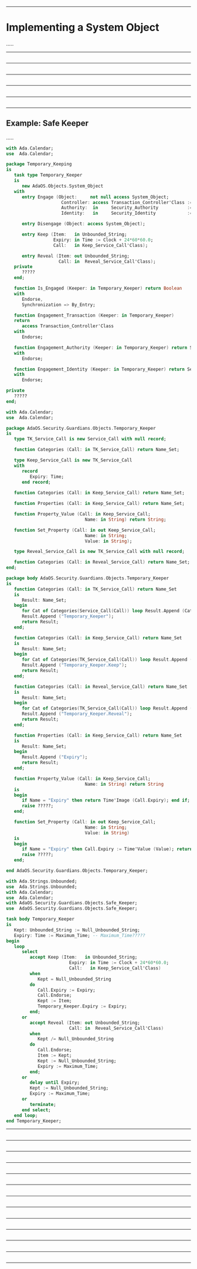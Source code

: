 -----------------------------------------------------------------------------------------------
# Implementing a System Object

.....




-----------------------------------------------------------------------------------------------
## 




-----------------------------------------------------------------------------------------------
## 




-----------------------------------------------------------------------------------------------
## 




-----------------------------------------------------------------------------------------------
## 




-----------------------------------------------------------------------------------------------
## 








-----------------------------------------------------------------------------------------------
## Example: Safe Keeper

.....

```ada
with Ada.Calendar;
use  Ada.Calendar;

package Temporary_Keeping
is
   task type Temporary_Keeper 
   is 
      new AdaOS.Objects.System_Object
   with
      entry Engage (Object:     not null access System_Object;
                     Controller: access Transaction_Controller'Class := Task_Transaction;
                     Authority:  in     Security_Authority           := Task_Authority;
                     Identity:   in     Security_Identity            := Task_Identity);

      entry Disengage (Object: access System_Object);

      entry Keep (Item:   in Unbounded_String; 
                  Expiry: in Time := Clock + 24*60*60.0;
                  Call:   in Keep_Service_Call'Class);

      entry Reveal (Item: out Unbounded_String;
                    Call: in  Reveal_Service_Call'Class);
   private
      ?????
   end;

   function Is_Engaged (Keeper: in Temporary_Keeper) return Boolean
   with 
      Endorse,
      Synchronization => By_Entry;

   function Engagement_Transaction (Keeper: in Temporary_Keeper) 
   return 
      access Transaction_Controller'Class
   with 
      Endorse;

   function Engagement_Authority (Keeper: in Temporary_Keeper) return Security_Authority
   with 
      Endorse;

   function Engagement_Identity (Keeper: in Temporary_Keeper) return Security_Identity
   with 
      Endorse;

private
   ?????
end;
```






```ada
with Ada.Calendar;
use  Ada.Calendar;

package AdaOS.Security.Guardians.Objects.Temporary_Keeper
is
   type TK_Service_Call is new Service_Call with null record;

   function Categories (Call: in TK_Service_Call) return Name_Set;

   type Keep_Service_Call is new TK_Service_Call
   with
      record
         Expiry: Time;         
      end record;
      
   function Categories (Call: in Keep_Service_Call) return Name_Set;

   function Properties (Call: in Keep_Service_Call) return Name_Set;

   function Property_Value (Call: in Keep_Service_Call; 
                              Name: in String) return String;

   function Set_Property (Call: in out Keep_Service_Call; 
                              Name: in String; 
                              Value: in String);

   type Reveal_Service_Call is new TK_Service_Call with null record;

   function Categories (Call: in Reveal_Service_Call) return Name_Set;
end;

package body AdaOS.Security.Guardians.Objects.Temporary_Keeper
is
   function Categories (Call: in TK_Service_Call) return Name_Set
   is
      Result: Name_Set;
   begin
      for Cat of Categories(Service_Call(Call)) loop Result.Append (Cat); end loop;
      Result.Append ("Temporary_Keeper");
      return Result;
   end;

   function Categories (Call: in Keep_Service_Call) return Name_Set
   is
      Result: Name_Set;
   begin
      for Cat of Categories(TK_Service_Call(Call)) loop Result.Append (Cat); end loop;
      Result.Append ("Temporary_Keeper.Keep");
      return Result;
   end;

   function Categories (Call: in Reveal_Service_Call) return Name_Set
   is
      Result: Name_Set;
   begin
      for Cat of Categories(TK_Service_Call(Call)) loop Result.Append (Cat); end loop;
      Result.Append ("Temporary_Keeper.Reveal");
      return Result;
   end;

   function Properties (Call: in Keep_Service_Call) return Name_Set
   is
      Result: Name_Set;
   begin
      Result.Append ("Expiry");
      return Result;
   end;

   function Property_Value (Call: in Keep_Service_Call; 
                              Name: in String) return String
   is
   begin
      if Name = "Expiry" then return Time'Image (Call.Expiry); end if;
      raise ?????;      
   end;

   function Set_Property (Call: in out Keep_Service_Call; 
                              Name: in String; 
                              Value: in String)
   is
   begin
      if Name = "Expiry" then Call.Expiry := Time'Value (Value); return; end if;
      raise ?????;
   end;

end AdaOS.Security.Guardians.Objects.Temporary_Keeper;
```






```ada
with Ada.Strings.Unbounded;
use  Ada.Strings.Unbounded;
with Ada.Calendar;
use  Ada.Calendar;
with AdaOS.Security.Guardians.Objects.Safe_Keeper;
use  AdaOS.Security.Guardians.Objects.Safe_Keeper;

task body Temporary_Keeper 
is
   Kept: Unbounded_String := Null_Unbounded_String;
   Expiry: Time := Maximum_Time; -- Maximum_Time?????
begin
   loop
      select
         accept Keep (Item:   in Unbounded_String; 
                        Expiry: in Time := Clock + 24*60*60.0;
                        Call:   in Keep_Service_Call'Class)
         when
            Kept = Null_Unbounded_String
         do
            Call.Expiry := Expiry;
            Call.Endorse;
            Kept := Item;
            Temporary_Keeper.Expiry := Expiry;
         end;
      or
         accept Reveal (Item: out Unbounded_String;
                        Call: in  Reveal_Service_Call'Class)
         when
            Kept /= Null_Unbounded_String
         do
            Call.Endorse;
            Item := Kept;
            Kept := Null_Unbounded_String;
            Expiry := Maximum_Time;
         end;
      or
         delay until Expiry;
         Kept := Null_Unbounded_String;
         Expiry := Maximum_Time;
      or
         terminate;
      end select;
   end loop;
end Temporary_Keeper;
```








-----------------------------------------------------------------------------------------------
## 




-----------------------------------------------------------------------------------------------
## 




-----------------------------------------------------------------------------------------------
## 




-----------------------------------------------------------------------------------------------
## 




-----------------------------------------------------------------------------------------------
## 




-----------------------------------------------------------------------------------------------
## 




-----------------------------------------------------------------------------------------------
## 




-----------------------------------------------------------------------------------------------
## 




-----------------------------------------------------------------------------------------------
## 




-----------------------------------------------------------------------------------------------
## 




-----------------------------------------------------------------------------------------------
## 




-----------------------------------------------------------------------------------------------
## 




-----------------------------------------------------------------------------------------------
## 




